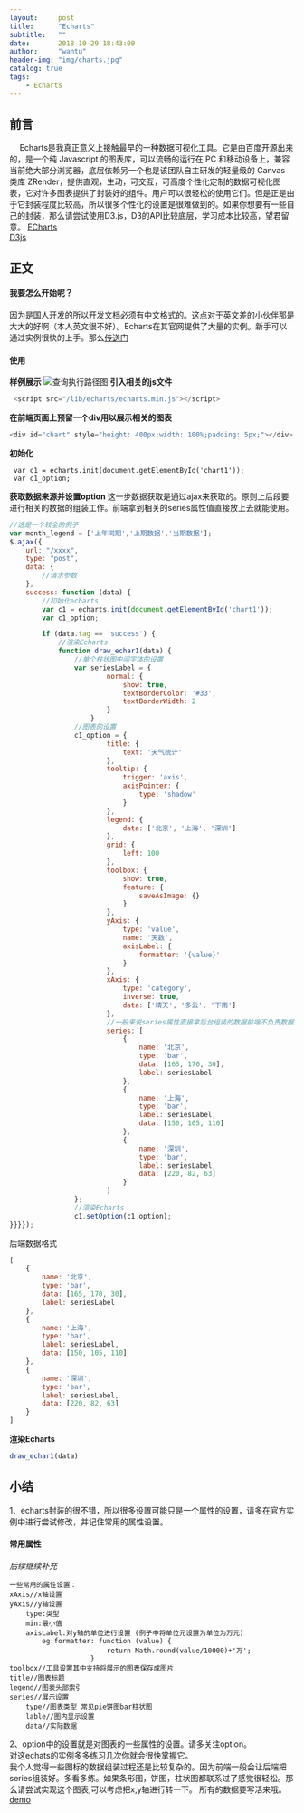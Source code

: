 ```yaml
---
layout:     post
title:      "Echarts"
subtitle:   ""
date:       2018-10-29 18:43:00
author:     "wantu"
header-img: "img/charts.jpg"
catalog: true
tags:
    - Echarts
---
```


## 前言
&nbsp;&#8195;Echarts是我真正意义上接触最早的一种数据可视化工具。它是由百度开源出来的，是一个纯 Javascript 的图表库，可以流畅的运行在 PC 和移动设备上，兼容当前绝大部分浏览器，底层依赖另一个也是该团队自主研发的轻量级的 Canvas 类库 ZRender，提供直观，生动，可交互，可高度个性化定制的数据可视化图表，它对许多图表提供了封装好的组件。用户可以很轻松的使用它们。但是正是由于它封装程度比较高，所以很多个性化的设置是很难做到的。如果你想要有一些自己的封装，那么请尝试使用D3.js，D3的API比较底层，学习成本比较高，望君留意。
[ECharts](http://echarts.baidu.com/) <br>
[D3js](https://d3js.org/) <br>

## 正文
#### 我要怎么开始呢？
因为是国人开发的所以开发文档必须有中文格式的。这点对于英文差的小伙伴那是大大的好啊（本人英文很不好）。Echarts在其官网提供了大量的实例。新手可以通过实例很快的上手。那么[传送门](http://echarts.baidu.com/examples/) <br>

#### 使用
**样例展示**
![查询执行路径图](/img/echartsShow.jpg)
**引入相关的js文件**
```javascript
 <script src="/lib/echarts/echarts.min.js"></script>
```
**在前端页面上预留一个div用以展示相关的图表**
```javascript
<div id="chart" style="height: 400px;width: 100%;padding: 5px;"></div>
```
**初始化**
```
 var c1 = echarts.init(document.getElementById('chart1'));
 var c1_option;
```
**获取数据来源并设置option**
这一步数据获取是通过ajax来获取的。原则上后段要进行相关的数据的组装工作。前端拿到相关的series属性值直接放上去就能使用。
```javascript
//这是一个较全的例子
var month_legend = ['上年同期','上期数据','当期数据'];
$.ajax({
    url: "/xxxx",
    type: "post",
    data: {
        //请求参数
    },
    success: function (data) {
        //初始化echarts
        var c1 = echarts.init(document.getElementById('chart1'));
        var c1_option;

        if (data.tag == 'success') {
            //渲染Echarts
            function draw_echar1(data) {
                //单个柱状图中间字体的设置
                var seriesLabel = {
                        normal: {
                            show: true,
                            textBorderColor: '#33',
                            textBorderWidth: 2
                        }
                    }
                //图表的设置
                c1_option = {
                        title: {
                            text: '天气统计'
                        },
                        tooltip: {
                            trigger: 'axis',
                            axisPointer: {
                                type: 'shadow'
                            }
                        },
                        legend: {
                            data: ['北京', '上海', '深圳']
                        },
                        grid: {
                            left: 100
                        },
                        toolbox: {
                            show: true,
                            feature: {
                                saveAsImage: {}
                            }
                        },
                        yAxis: {
                            type: 'value',
                            name: '天数',
                            axisLabel: {
                                formatter: '{value}'
                            }
                        },
                        xAxis: {
                            type: 'category',
                            inverse: true,
                            data: ['晴天', '多云', '下雨']
                        },
                        //一般来说series属性直接拿后台组装的数据前端不负责数据的组装
                        series: [
                            {
                                name: '北京',
                                type: 'bar',
                                data: [165, 170, 30],
                                label: seriesLabel
                            },
                            {
                                name: '上海',
                                type: 'bar',
                                label: seriesLabel,
                                data: [150, 105, 110]
                            },
                            {
                                name: '深圳',
                                type: 'bar',
                                label: seriesLabel,
                                data: [220, 82, 63]
                            }
                        ]
                };
                //渲染Echarts
                c1.setOption(c1_option);
}}}});
```
后端数据格式
```javascript
[
    {
        name: '北京',
        type: 'bar',
        data: [165, 170, 30],
        label: seriesLabel
    },
    {
        name: '上海',
        type: 'bar',
        label: seriesLabel,
        data: [150, 105, 110]
    },
    {
        name: '深圳',
        type: 'bar',
        label: seriesLabel,
        data: [220, 82, 63]
    }
]
```
**渲染Echarts**
```javascript
draw_echar1(data)
```

## 小结
1、echarts封装的很不错，所以很多设置可能只是一个属性的设置，请多在官方实例中进行尝试修改，并记住常用的属性设置。<br>
#### 常用属性
*后续继续补充*
```
一些常用的属性设置：
xAxis//x轴设置
yAxis//y轴设置 
    type:类型
    min:最小值
    axisLabel:对y轴的单位进行设置 (例子中将单位元设置为单位为万元)
        eg:formatter: function (value) {
                        return Math.round(value/10000)+'万';
                    }
toolbox//工具设置其中支持将展示的图表保存成图片
title//图表标题
legend//图表头部索引
series//展示设置
    type//图表类型 常见pie饼图bar柱状图
    lable//图内显示设置
    data//实际数据
```
2、option中的设置就是对图表的一些属性的设置。请多关注option。<br>
对这echats的实例多多练习几次你就会很快掌握它。<br>
我个人觉得一些图标的数据组装过程还是比较复杂的。因为前端一般会让后端把series组装好。多看多练。如果条形图，饼图，柱状图都联系过了感觉很轻松。那么请尝试实现这个图表,可以考虑把x,y轴进行转一下。
所有的数据要写活来哦。<br>
[demo](http://echarts.baidu.com/examples/editor.html?c=bar-y-category-stack) <br>